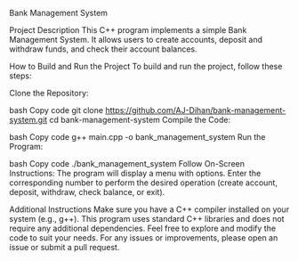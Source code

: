 

Bank Management System

Project Description
This C++ program implements a simple Bank Management System. It allows users to create accounts, deposit and withdraw funds, and check their account balances.

How to Build and Run the Project
To build and run the project, follow these steps:

Clone the Repository:

bash
Copy code
git clone https://github.com/AJ-Dihan/bank-management-system.git
cd bank-management-system
Compile the Code:

bash
Copy code
g++ main.cpp -o bank_management_system
Run the Program:

bash
Copy code
./bank_management_system
Follow On-Screen Instructions:
The program will display a menu with options. Enter the corresponding number to perform the desired operation (create account, deposit, withdraw, check balance, or exit).

Additional Instructions
Make sure you have a C++ compiler installed on your system (e.g., g++).
This program uses standard C++ libraries and does not require any additional dependencies.
Feel free to explore and modify the code to suit your needs. For any issues or improvements, please open an issue or submit a pull request.
